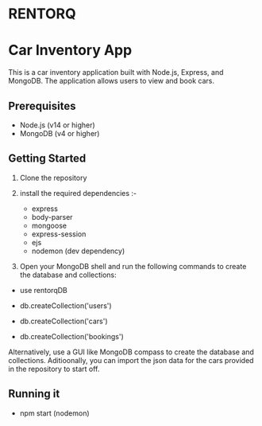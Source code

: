 # RENTORQ
# Car Inventory App

This is a car inventory application built with Node.js, Express, and MongoDB. The application allows users to view and book cars.

## Prerequisites

- Node.js (v14 or higher)
- MongoDB (v4 or higher)

## Getting Started

 1. Clone the repository

 2. install the required dependencies :-

    - express
    - body-parser
    - mongoose
    - express-session
    - ejs
    - nodemon (dev dependency)

3. Open your MongoDB shell and run the following commands to create the database and collections:

  - use rentorqDB

  - db.createCollection('users')
  - db.createCollection('cars')
  - db.createCollection('bookings')

Alternatively, use a GUI like MongoDB compass to create the database and collections.
Aditioonally, you can import the json data for the cars provided in the repository to start off.

## Running it

- npm start (nodemon)

 
